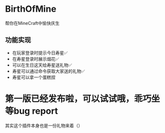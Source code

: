# BirthOfMine
帮你在MineCraft中愉快庆生
## 功能实现
- 在玩家登录时提示今日寿星✅
- 在寿星登录时展示烟花✅
- 可以在生日这天给寿星送礼物✅
- 寿星可以通过命令获取大家送的礼物✅
- 寿星可以拿一个蛋糕捏
# 第一版已经发布啦，可以试试哦，乖巧坐等bug report
其实这个插件本身也是一份礼物来着（）